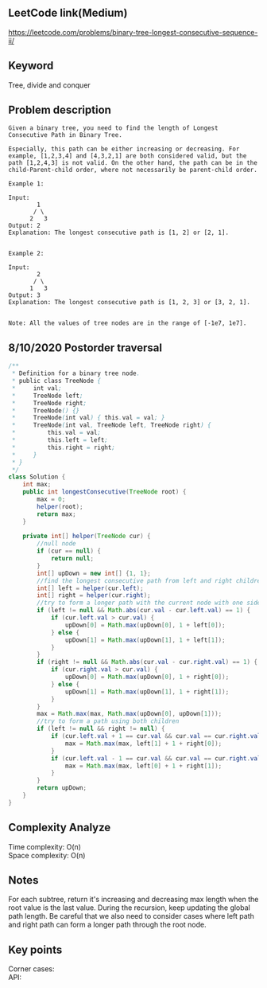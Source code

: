 ## LeetCode link(Medium)
https://leetcode.com/problems/binary-tree-longest-consecutive-sequence-ii/

## Keyword
Tree, divide and conquer

## Problem description
```
Given a binary tree, you need to find the length of Longest Consecutive Path in Binary Tree.

Especially, this path can be either increasing or decreasing. For example, [1,2,3,4] and [4,3,2,1] are both considered valid, but the path [1,2,4,3] is not valid. On the other hand, the path can be in the child-Parent-child order, where not necessarily be parent-child order.

Example 1:

Input:
        1
       / \
      2   3
Output: 2
Explanation: The longest consecutive path is [1, 2] or [2, 1].
 

Example 2:

Input:
        2
       / \
      1   3
Output: 3
Explanation: The longest consecutive path is [1, 2, 3] or [3, 2, 1].
 

Note: All the values of tree nodes are in the range of [-1e7, 1e7].
```
## 8/10/2020 Postorder traversal

```java
/**
 * Definition for a binary tree node.
 * public class TreeNode {
 *     int val;
 *     TreeNode left;
 *     TreeNode right;
 *     TreeNode() {}
 *     TreeNode(int val) { this.val = val; }
 *     TreeNode(int val, TreeNode left, TreeNode right) {
 *         this.val = val;
 *         this.left = left;
 *         this.right = right;
 *     }
 * }
 */
class Solution {
    int max;
    public int longestConsecutive(TreeNode root) {
        max = 0;
        helper(root);
        return max;
    }
    
    private int[] helper(TreeNode cur) {
        //null node
        if (cur == null) {
            return null;
        }
        int[] upDown = new int[] {1, 1};
        //find the longest consecutive path from left and right children
        int[] left = helper(cur.left);
        int[] right = helper(cur.right);
        //try to form a longer path with the current node with one side of child substree
        if (left != null && Math.abs(cur.val - cur.left.val) == 1) {
            if (cur.left.val > cur.val) {
                upDown[0] = Math.max(upDown[0], 1 + left[0]);
            } else {
                upDown[1] = Math.max(upDown[1], 1 + left[1]);
            }
        }
        if (right != null && Math.abs(cur.val - cur.right.val) == 1) {
            if (cur.right.val > cur.val) {
                upDown[0] = Math.max(upDown[0], 1 + right[0]);
            } else {
                upDown[1] = Math.max(upDown[1], 1 + right[1]);
            }
        }
        max = Math.max(max, Math.max(upDown[0], upDown[1]));
        //try to form a path using both children
        if (left != null && right != null) {
            if (cur.left.val + 1 == cur.val && cur.val == cur.right.val - 1) {
                max = Math.max(max, left[1] + 1 + right[0]);
            }
            if (cur.left.val - 1 == cur.val && cur.val == cur.right.val + 1) {
                max = Math.max(max, left[0] + 1 + right[1]);
            }
        }
        return upDown;
    }
}
```

## Complexity Analyze
Time complexity: O(n) \
Space complexity: O(n)

## Notes
For each subtree, return it's increasing and decreasing max length when the root value is the last value. During the recursion, keep updating the global path length. Be careful that we also need to consider cases where left path and right path can form a longer path through the root node.

## Key points
Corner cases: \
API: